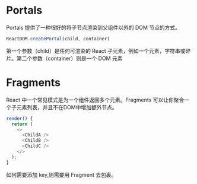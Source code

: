 # Portals
Portals 提供了一种很好的将子节点渲染到父组件以外的 DOM 节点的方式。

```javascript
ReactDOM.createPortal(child, container)
```
第一个参数（child）是任何可渲染的 React 子元素，例如一个元素，字符串或碎片。第二个参数（container）则是一个 DOM 元素

# Fragments
React 中一个常见模式是为一个组件返回多个元素。Fragments 可以让你聚合一个子元素列表，并且不在DOM中增加额外节点。
```javascript
render() {
  return (
    <>
      <ChildA />
      <ChildB />
      <ChildC />
    </>
  );
}
```
如何需要添加 key,则需要用 Fragment 去包裹。